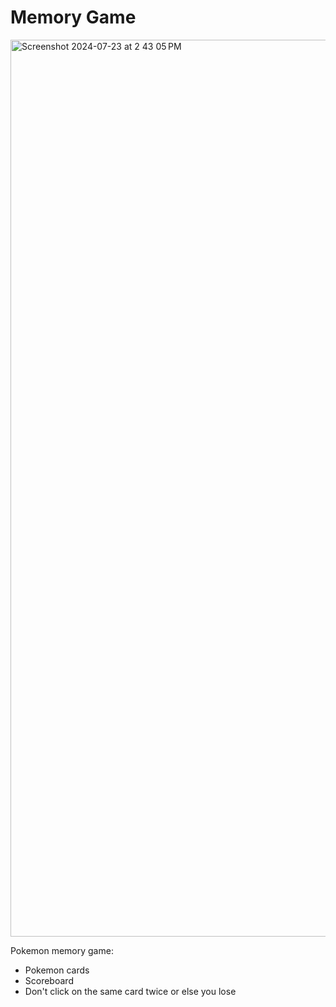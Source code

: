 # Memory Game

  

<img width="1435" alt="Screenshot 2024-07-23 at 2 43 05 PM" src="https://github.com/user-attachments/assets/49c56400-c55a-4e36-a57c-f4270eea8189">

  
Pokemon memory game:


- Pokemon cards
- Scoreboard
- Don't click on the same card twice or else you lose
